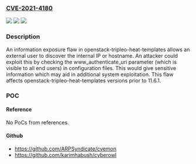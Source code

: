 ### [CVE-2021-4180](https://cve.mitre.org/cgi-bin/cvename.cgi?name=CVE-2021-4180)
![](https://img.shields.io/static/v1?label=Product&message=openstack-tripleo-heat-templates&color=blue)
![](https://img.shields.io/static/v1?label=Version&message=openstack-tripleo-heat-templates%20versions%20prior%20to%2011.6.1%20&color=brightgreen)
![](https://img.shields.io/static/v1?label=Vulnerability&message=CWE-200&color=brightgreen)

### Description

An information exposure flaw in openstack-tripleo-heat-templates allows an external user to discover the internal IP or hostname. An attacker could exploit this by checking the www_authenticate_uri parameter (which is visible to all end users) in configuration files. This would give sensitive information which may aid in additional system exploitation. This flaw affects openstack-tripleo-heat-templates versions prior to 11.6.1.

### POC

#### Reference
No PoCs from references.

#### Github
- https://github.com/ARPSyndicate/cvemon
- https://github.com/karimhabush/cyberowl


